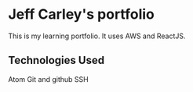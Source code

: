 # Jeff Carley's portfolio

This is my learning portfolio. It uses AWS and ReactJS.

## Technologies Used

Atom
Git and github
SSH
